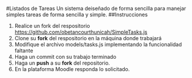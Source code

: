 #Listados de Tareas
Un sistema deiseñado de forma sencilla para manejar simples tareas
de forma sencilla y simple.
##Instrucciones
1. Realice un fork del respositorio https://github.com/obetancourthunicah/SimpleTasks.js
2. Clone su **fork** del respositorio en la máquina donde trabajará
3. Modifique el archivo models/tasks.js implementando la funcionalidad faltante
4. Haga un commit con su trabajo terminado
5. Haga un **push** a su **fork** del repositorio.
6. En la plataforma Moodle responda lo solicitado.
